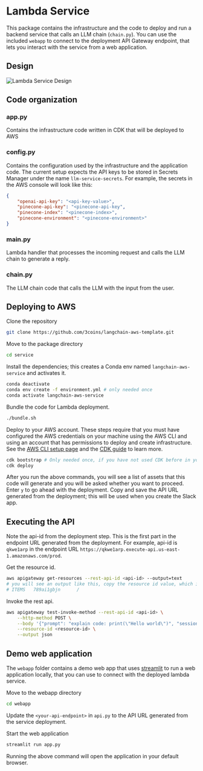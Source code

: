 # Lambda Service
This package contains the infrastructure and the code to deploy and run a backend service that calls an LLM chain (`chain.py`). You can use the included `webapp` to connect to the deployment API Gateway endpoint, that lets you interact with the service from a web application.

## Design
![Lambda Service Design](./images/service_design.svg)

## Code organization
### app.py
Contains the infrastructure code written in CDK that will be deployed to AWS

### config.py
Contains the configuration used by the infrastructure and the application code. The current setup expects the API keys to be stored in Secrets Manager under the name `llm-service-secrets`. For example, the secrets in the AWS console will look like this:
```json
{
    "openai-api-key": "<api-key-value>",
    "pinecone-api-key": "<pinecone-api-key",
    "pinecone-index": "<pinecone-index>",
    "pinecone-environment": "<pinecone-environment>"
}
```

### main.py
Lambda handler that processes the incoming request and calls the LLM chain to generate a reply. 

### chain.py
The LLM chain code that calls the LLM with the input from the user.

## Deploying to AWS

Clone the repository
```bash
git clone https://github.com/3coins/langchain-aws-template.git
```

Move to the package directory
```bash
cd service
```

Install the dependencies; this creates a Conda env named `langchain-aws-service` and activates it.
```bash
conda deactivate
conda env create -f environment.yml # only needed once
conda activate langchain-aws-service
```

Bundle the code for Lambda deployment.
```bash
./bundle.sh
```

Deploy to your AWS account. These steps require that you must have configured the AWS credentials on your machine using the AWS CLI and using an account that has permissions to deploy and create infrastructure. See the [AWS CLI setup page](https://docs.aws.amazon.com/cli/latest/userguide/getting-started-prereqs.html) and the [CDK guide](https://docs.aws.amazon.com/cdk/v2/guide/getting_started.html) to learn more.
```bash
cdk bootstrap # Only needed once, if you have not used CDK before in your account
cdk deploy
```
After you run the above commands, you will see a list of assets that this code will generate and you will be asked whether you want to proceed. Enter `y` to go ahead with the deployment. Copy and save the API URL generated from the deployment; this will be used when you create the Slack app.

## Executing the API
Note the api-id from the deployment step. This is the first part in the endpoint URL generated from the deployment. For example, api-id is `qkwe1arp` in the endpoint URL `https://qkwe1arp.execute-api.us-east-1.amazonaws.com/prod`.

Get the resource id.
```bash
aws apigateway get-resources --rest-api-id <api-id> --output=text
# you will see an output like this, copy the resource id value, which is 789ai1gbjn in this sample
# ITEMS   789ai1gbjn      /
```

Invoke the rest api.
```bash
aws apigateway test-invoke-method --rest-api-id <api-id> \
    --http-method POST \
    --body '{"prompt": "explain code: print(\"Hello world\")", "session_id": ""}' \
    --resource-id <resource-id> \
    --output json
```

## Demo web application
The `webapp` folder contains a demo web app that uses [streamlit](https://streamlit.io/) to run a web application locally, that you can use to connect with the deployed lambda service. 

Move to the webapp directory
```bash
cd webapp
```

Update the `<your-api-endpoint>` in `api.py` to the API URL generated from the service deployment.

Start the web application
```bash
streamlit run app.py
```

Running the above command will open the application in your default browser.

